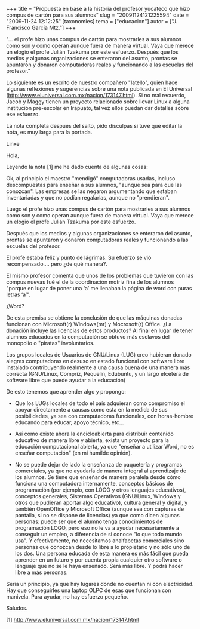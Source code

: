 +++
title = "Propuesta en base a la historia del profesor yucateco que hizo compus de cartón para sus alumnos"
slug = "20091124121225594"
date = "2009-11-24 12:12:25"
[taxonomies]
tema = ["educacion"]
autor = ["J. Francisco García Mtz."]
+++

"… el profe hizo unas compus de cartón para mostrarles a sus alumnos
como son y como operan aunque fuera de manera virtual. Vaya que merece
un elogio el profe Julián Tzakuma por este esfuerzo. Después que los
medios y algunas organizaciones se enteraron del asunto, prontas se
apuntaron y donaron computadoras reales y funcionando a las escuelas del
profesor."

Lo siguiente es un escrito de nuestro compañero "latello", quien hace
algunas reflexiones y sugerencias sobre una nota publicada en El
Universal
(<a href="http://www.eluniversal.com.mx/nacion/173147.html">http://www.eluniversal.com.mx/nacion/173147.html</a>).
Si no mal recuerdo, Jacob y Maggy tienen un proyecto relacionado sobre
llevar Linux a alguna institución pre-escolar en Irapuato, tal vez ellos
puedan dar detalles sobre ese esfuerzo.

La nota completa después del salto, pido disculpas si tuve que editar la
nota, es muy larga para la portada.

Linxe

<!-- more -->
Hola,

Leyendo la nota \[1\] me he dado cuenta de algunas cosas:

Ok, al principio el maestro "mendigó" computadoras usadas, incluso
descompuestas para enseñar a sus alumnos, "aunque sea para que las
conozcan". Las empresas se las negaron argumentando que estaban
inventariadas y que no podían regalarlas, aunque no "prendieran".

Luego el profe hizo unas compus de cartón para mostrarles a sus alumnos
como son y como operan aunque fuera de manera virtual. Vaya que merece
un elogio el profe Julián Tzakuma por este esfuerzo.

Después que los medios y algunas organizaciones se enteraron del asunto,
prontas se apuntaron y donaron computadoras reales y funcionando a las
escuelas del profesor.

El profe estaba feliz y punto de lágrimas. Su efuerzo se vió
recompensado…. pero ¿de qué manera?.

El mismo profesor comenta que unos de los problemas que tuvieron con las
compus nuevas fué el de la coordinación motriz fina de los alumnos
"porque en lugar de poner una ‘a’ me llenaban la página de word con
puras letras ‘a’".

¿Word?

De esta premisa se obtiene la conclusión de que las máquinas donadas
funcionan con Microsoft(r) Windows(mr) y Mocrosoft(r) Office. ¿La
donación incluye las licencias de estos productos? Al final en lugar de
tener alumnos educados en la computación se obtuvo más esclavos del
monopolio o "piratas" involuntarios.

Los grupos locales de Usuarios de GNU/Linux (LUG) creo hubieran donado
alegres computadoras en desuso en estado funcional con software libre
instalado contribuyendo realmente a una causa buena de una manera más
correcta (GNU/Linux, Compriz, Pequelin, Edubuntu, y un largo etcétera de
software libre que puede ayudar a la educación)

De esto tenemos que aprender algo y propongo:

-   Que los LUGs locales de todo el país adquieran como compromiso el
    apoyar directamente a causas como esta en la medida de sus
    posibilidades, ya sea con computadoras funcionales, con horas-hombre
    educando para educar, apoyo técnico, etc…

-   Así como existe ahora la encicloabierta para distribuir contenido
    educativo de manera libre y abierta, exista un proyecto para la
    educación computacional abierta, ya que "enseñar a utilizar Word, no
    es enseñar computación" (en mi humilde opinión).

-   No se puede dejar de lado la enseñanza de paquetería y programas
    comerciales, ya que no ayudaría de manera integral al aprendizaje de
    los alumnos. Se tiene que enseñar de manera paralela desde cómo
    funciona una computadora internamente, conceptos básicos de
    programación (por ejemplo, con LOGO y otros lenguajes educativos),
    conceptos generales, Sistemas Operativos (GNU/Linux, Windows y otros
    que pudieran aportar algo educativo), cultura general y digital, y
    también OpenOffice y Microsoft Office (aunque sea con capturas de
    pantalla, si no se dispone de licencias) ya que como dicen algunas
    personas: puede ser que el alumno tenga conocimientos de
    programación LOGO, pero eso no le va a ayudar necesariamente a
    conseguir un empleo, a diferencia de si conoce "lo que todo mundo
    usa". Y efectivamente, no necesitamos analfabetas comerciales sino
    personas que conozcan desde lo libre a lo propietario y no sólo uno
    de los dos. Una persona educada de esta manera es más fácil que
    pueda aprender en un futuro y por cuenta propia cualquier otro
    software o lenguaje que no se le haya enseñado. Será más libre. Y
    podrá hacer libre a más personas.

Sería un principio, ya que hay lugares donde no cuentan ni con
electricidad. Hay que conseguirles una laptop OLPC de esas que funcionan
con manivela. Para ayudar, no hay esfuerzo pequeño.

Saludos.

\[1\]
<a href="http://www.eluniversal.com.mx/nacion/173147.html">http://www.eluniversal.com.mx/nacion/173147.html</a>


